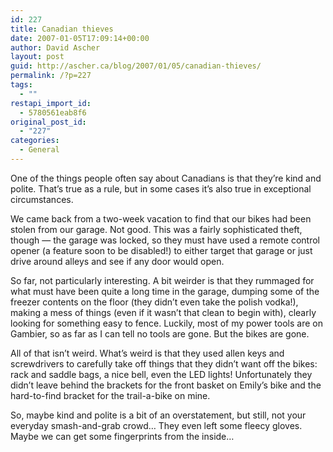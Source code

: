 ```yaml
---
id: 227
title: Canadian thieves
date: 2007-01-05T17:09:14+00:00
author: David Ascher
layout: post
guid: http://ascher.ca/blog/2007/01/05/canadian-thieves/
permalink: /?p=227
tags:
  - ""
restapi_import_id:
  - 5780561eab8f6
original_post_id:
  - "227"
categories:
  - General
---
```

One of the things people often say about Canadians is that they&#8217;re kind and polite. That&#8217;s true as a rule, but in some cases it&#8217;s also true in exceptional circumstances.

We came back from a two-week vacation to find that our bikes had been stolen from our garage. Not good. This was a fairly sophisticated theft, though &#8212; the garage was locked, so they must have used a remote control opener (a feature soon to be disabled!) to either target that garage or just drive around alleys and see if any door would open.

So far, not particularly interesting. A bit weirder is that they rummaged for what must have been quite a long time in the garage, dumping some of the freezer contents on the floor (they didn&#8217;t even take the polish vodka!), making a mess of things (even if it wasn&#8217;t that clean to begin with), clearly looking for something easy to fence. Luckily, most of my power tools are on Gambier, so as far as I can tell no tools are gone. But the bikes are gone.

All of that isn&#8217;t weird. What&#8217;s weird is that they used allen keys and screwdrivers to carefully take off things that they didn&#8217;t want off the bikes: rack and saddle bags, a nice bell, even the LED lights! Unfortunately they didn&#8217;t leave behind the brackets for the front basket on Emily&#8217;s bike and the hard-to-find bracket for the trail-a-bike on mine.

So, maybe kind and polite is a bit of an overstatement, but still, not your everyday smash-and-grab crowd&#8230; They even left some fleecy gloves. Maybe we can get some fingerprints from the inside&#8230;
